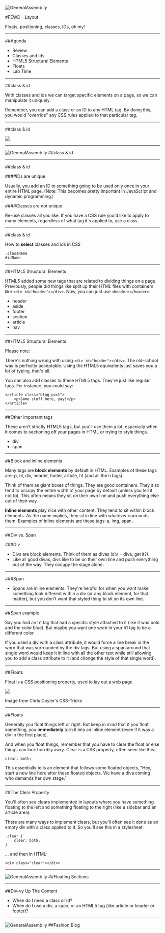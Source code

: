 ![GeneralAssemb.ly](../../img/icons/FEWD_Logo.png)

#FEWD - Layout

Floats, positioning, classes, IDs, oh my!

---


##Agenda

*	Review
*	Classes and Ids
*	HTML5 Structural Elements
*	Floats
*	Lab Time

---


##class & id

With classes and ids we can target specific elements on a page, so we can manipulate it uniquely.

Remember, you can add a class or an ID to any HTML tag. By doing this, you would "override" any CSS rules applied to that particular tag.

---

##class & id

![](../../img/unit_1/tags_attributes.png)

---


![GeneralAssemb.ly](../../img/icons/code_along.png)
##class & id

---

##class & id

####IDs are unique

Usually, you add an ID to something going to be used only once in your entire HTML page. (Note: This becomes pretty important in JavaScript and dynamic programming.)

####Classes are not unique

Re-use classes all you like. If you have a CSS rule you'd like to apply to many elements, regardless of what tag it's applied to, use a class.

---

##class & id

How to __select__ classes and ids in CSS

```
.className
#idName
```

---

##HTML5 Structural Elements

HTML5 added some new tags that are related to dividing things on a page. Previously, people did things like split up their HTML files with containers like ```<div id="header"></div>```. Now, you can just use ```<header></header>```. 

* header
* aside
* footer
* section
* article
* nav

---

##HTML5 Structural Elements

Please note:

There's nothing wrong with using ```<div id="header"></div>```. The old-school way is perfectly acceptable. Using the HTML5 equivalents just saves you a lot of typing, that's all. 

You can also add classes to these HTML5 tags. They're just like regular tags. For instance, you could say:

```
<article class="blog-post">
    <p>Some stuff here, yay!</p>
</article>
```

---

##Other important tags

These aren't strictly HTML5 tags, but you'll use them a lot, especially when it comes to sectioning off your pages in HTML or trying to style things.

* div
* span

---

##Block and inline elements

Many tags are __block elements__ by default in HTML. Examples of these tags are: p, ul, div, header, footer, article, h1 (and all the h tags). 

Think of them as giant boxes of things. They are good containers. They also tend to occupy the entire width of your page by default (unless you tell it not to). This often means they sit on their own line and push everything else out of their way.

__Inline elements__ play nice with other content. They tend to sit within block elements. As the name implies, they sit in line with whatever surrounds them. Examples of inline elements are these tags: a, img, span.

---

##Div vs. Span

###Div

* Divs are block elements. Think of them as divas (div = diva, get it?). 
* Like all good divas, divs like to be on their own line and push everything out of the way. They occupy the stage alone. 

---

###Span

* Spans are inline elements. They're helpful for when you want make something look different within a div (or any block element, for that matter), but you don't want that styled thing to sit on its own line.

---

##Span example

Say you had an h1 tag that had a specific style attached to it (like it was bold and the color blue). But maybe you want one word in your h1 tag to be a different color.

If you used a div with a class attribute, it would force a line break in the word that was surrounded by the div tags. But using a span around that single word would keep it in line with all the other text while still allowing you to add a class attribute to it (and change the style of that single word).

---


##Floats

Float is a CSS positioning property, used to lay out a web page. 

![](http://css-tricks.com/wp-content/csstricks-uploads/web-layout.png)

<aside class="notes">
Image from Chris Coyier's CSS-Tricks
</aside>

---

##Floats 

Generally you float things left or right. But keep in mind that if you float something, you __immediately__ turn it into an inline element (even if it was a div in the first place).

And when you float things, remember that you have to clear the float or else things can look horribly awry. Clear is a CSS property, often seen like this:

```
clear: both;
```

This essentially tells an element that follows some floated objects, "Hey, start a new line here after these floated objects. We have a diva coming who demands her own stage."

---

##The Clear Property

You'll often see clears implemented in layouts where you have something floating to the left and something floating to the right (like a sidebar and an article area).

There are many ways to implement clears, but you'll often see it done as an empty div with a class applied to it. So you'll see this in a stylesheet:

```
.clear {
    clear: both;
}
```

... and then in HTML:

```
<div class="clear"></div>
```

---

![GeneralAssemb.ly](../../img/icons/code_along.png)
##Floating Sections

---

##Div-vy Up The Content

* When do I need a class or id?
* When do I use a div, a span, or an HTML5 tag (like article or header or footer)?

---


![GeneralAssemb.ly](../../img/icons/exercise_icon_md.png)
##Fashion Blog